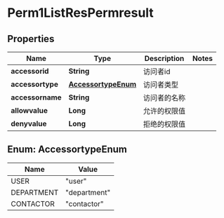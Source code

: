 # Perm1ListResPermresult

## Properties
Name | Type | Description | Notes
------------ | ------------- | ------------- | -------------
**accessorid** | **String** | 访问者id | 
**accessortype** | [**AccessortypeEnum**](#AccessortypeEnum) | 访问者类型 | 
**accessorname** | **String** | 访问者的名称 | 
**allowvalue** | **Long** | 允许的权限值 | 
**denyvalue** | **Long** | 拒绝的权限值 | 

<a name="AccessortypeEnum"></a>
## Enum: AccessortypeEnum
Name | Value
---- | -----
USER | &quot;user&quot;
DEPARTMENT | &quot;department&quot;
CONTACTOR | &quot;contactor&quot;
